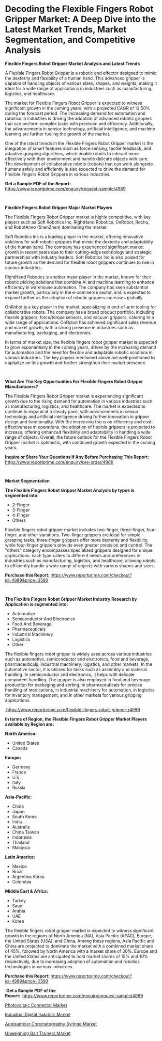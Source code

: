 <p><h1>Decoding the Flexible Fingers Robot Gripper Market: A Deep Dive into the Latest Market Trends, Market Segmentation, and Competitive Analysis</h1></p><p><strong>Flexible Fingers Robot Gripper Market Analysis and Latest Trends</strong></p>
<p><p>A Flexible Fingers Robot Gripper is a robotic end effector designed to mimic the dexterity and flexibility of a human hand. This advanced gripper is capable of handling objects of various sizes, shapes, and weights, making it ideal for a wide range of applications in industries such as manufacturing, logistics, and healthcare.</p><p>The market for Flexible Fingers Robot Gripper is expected to witness significant growth in the coming years, with a projected CAGR of 12.50% during the forecast period. The increasing demand for automation and robotics in industries is driving the adoption of advanced robotic grippers that can perform complex tasks with precision and efficiency. Additionally, the advancements in sensor technology, artificial intelligence, and machine learning are further fueling the growth of the market.</p><p>One of the latest trends in the Flexible Fingers Robot Gripper market is the integration of smart features such as force sensing, tactile feedback, and adaptive grasping algorithms, which enable robots to interact more effectively with their environment and handle delicate objects with care. The development of collaborative robots (cobots) that can work alongside humans safely and efficiently is also expected to drive the demand for Flexible Fingers Robot Grippers in various industries.</p></p>
<p><strong>Get a Sample PDF of the Report:&nbsp;</strong> <a href="https://www.reportprime.com/enquiry/request-sample/4989">https://www.reportprime.com/enquiry/request-sample/4989</a></p>
<p>&nbsp;</p>
<p><strong>Flexible Fingers Robot Gripper Major Market Players</strong></p>
<p><p>The Flexible Fingers Robot Gripper market is highly competitive, with key players such as Soft Robotics Inc, RightHand Robotics, OnRobot, Rochu, and RobotAnno (ShenZhen) dominating the market. </p><p>Soft Robotics Inc is a leading player in the market, offering innovative solutions for soft robotic grippers that mimic the dexterity and adaptability of the human hand. The company has experienced significant market growth in recent years due to their cutting-edge technology and strategic partnerships with industry leaders. Soft Robotics Inc is also poised for future growth as the demand for flexible robot grippers continues to rise in various industries.</p><p>RightHand Robotics is another major player in the market, known for their robotic picking solutions that combine AI and machine learning to enhance efficiency in warehouse automation. The company has seen substantial market growth, particularly in the e-commerce sector, and is expected to expand further as the adoption of robotic grippers increases globally.</p><p>OnRobot is a key player in the market, specializing in end-of-arm tooling for collaborative robots. The company has a broad product portfolio, including flexible grippers, force/torque sensors, and vacuum grippers, catering to a wide range of applications. OnRobot has achieved significant sales revenue and market growth, with a strong presence in industries such as manufacturing, packaging, and electronics.</p><p>In terms of market size, the flexible fingers robot gripper market is expected to grow exponentially in the coming years, driven by the increasing demand for automation and the need for flexible and adaptable robotic solutions in various industries. The key players mentioned above are well-positioned to capitalize on this growth and further strengthen their market presence.</p></p>
<p>&nbsp;</p>
<p><strong>What Are The Key Opportunities For Flexible Fingers Robot Gripper Manufacturers?</strong></p>
<p><p>The Flexible Fingers Robot Gripper market is experiencing significant growth due to the rising demand for automation in various industries such as manufacturing, logistics, and healthcare. The market is expected to continue to expand at a steady pace, with advancements in sensor technology and artificial intelligence driving further innovation in gripper design and functionality. With the increasing focus on efficiency and cost-effectiveness in operations, the adoption of flexible grippers is projected to increase, offering enhanced flexibility and adaptability in handling a wide range of objects. Overall, the future outlook for the Flexible Fingers Robot Gripper market is optimistic, with continued growth expected in the coming years.</p></p>
<p><strong>Inquire or Share Your Questions If Any Before Purchasing This Report:</strong> <a href="https://www.reportprime.com/enquiry/pre-order/4989">https://www.reportprime.com/enquiry/pre-order/4989</a></p>
<p>&nbsp;</p>
<p><strong>Market Segmentation</strong></p>
<p><strong>The Flexible Fingers Robot Gripper Market Analysis by types is segmented into:</strong></p>
<p><ul><li>2-Finger</li><li>3-Finger</li><li>4-Finger</li><li>Others</li></ul></p>
<p><p>Flexible fingers robot gripper market includes two-finger, three-finger, four-finger, and other variations. Two-finger grippers are ideal for simple grasping tasks, three-finger grippers offer more dexterity and flexibility, while four-finger grippers provide even greater precision and control. The "others" category encompasses specialized grippers designed for unique applications. Each type caters to different needs and preferences in industries such as manufacturing, logistics, and healthcare, allowing robots to efficiently handle a wide range of objects with various shapes and sizes.</p></p>
<p><strong>Purchase this Report:&nbsp;</strong><a href="https://www.reportprime.com/checkout?id=4989&price=3590">https://www.reportprime.com/checkout?id=4989&price=3590</a></p>
<p>&nbsp;</p>
<p><strong>The Flexible Fingers Robot Gripper Market Industry Research by Application is segmented into:</strong></p>
<p><ul><li>Automotive</li><li>Semiconductor And Electronics</li><li>Food And Beverage</li><li>Pharmaceuticals</li><li>Industrial Machinery</li><li>Logistics</li><li>Other</li></ul></p>
<p><p>The flexible fingers robot gripper is widely used across various industries such as automotive, semiconductor and electronics, food and beverage, pharmaceuticals, industrial machinery, logistics, and other markets. In the automotive sector, it is utilized for tasks such as assembly and material handling. In semiconductor and electronics, it helps with delicate component handling. The gripper is also employed in food and beverage production for packaging and sorting, in pharmaceuticals for precise handling of medications, in industrial machinery for automation, in logistics for inventory management, and in other markets for various gripping applications.</p></p>
<p><a href="https://www.reportprime.com/flexible-fingers-robot-gripper-r4989">&nbsp;https://www.reportprime.com/flexible-fingers-robot-gripper-r4989</a></p>
<p><strong>In terms of Region, the Flexible Fingers Robot Gripper Market Players available by Region are:</strong></p>
<p>
    <p> <strong> North America: </strong>
        <ul>
            <li>United States</li>
            <li>Canada</li>
        </ul>
        </p> 
    <p> <strong> Europe: </strong>
        <ul>
            <li>Germany</li>
            <li>France</li>
            <li>U.K.</li>
            <li>Italy</li>
            <li>Russia</li>
        </ul>
        </p> 
    <p> <strong> Asia-Pacific: </strong>
        <ul>
            <li>China</li>
            <li>Japan</li>
            <li>South Korea</li>
            <li>India</li>
            <li>Australia</li>
            <li>China Taiwan</li>
            <li>Indonesia</li>
            <li>Thailand</li>
            <li>Malaysia</li>
        </ul>
        </p> 
    <p> <strong> Latin America: </strong>
        <ul>
            <li>Mexico</li>
            <li>Brazil</li>
            <li>Argentina Korea</li>
            <li>Colombia</li>
        </ul>
        </p> 
    <p> <strong> Middle East & Africa: </strong>
        <ul>
            <li>Turkey</li>
            <li>Saudi</li>
            <li>Arabia</li>
            <li>UAE</li>
            <li>Korea</li>
        </ul>
    </p>
    </p>
<p><p>The flexible fingers robot gripper market is expected to witness significant growth in the regions of North America (NA), Asia Pacific (APAC), Europe, the United States (USA), and China. Among these regions, Asia Pacific and China are projected to dominate the market with a combined market share of 45%, followed by North America with a market share of 30%. Europe and the United States are anticipated to hold market shares of 15% and 10% respectively, due to increasing adoption of automation and robotics technologies in various industries.</p></p>
<p><strong>Purchase this Report: </strong><a href="https://www.reportprime.com/checkout?id=4989&price=3590">https://www.reportprime.com/checkout?id=4989&price=3590</a></p>
<p>&nbsp;<strong>Get a Sample PDF of the Report:&nbsp;&nbsp;</strong><a href="https://www.reportprime.com/enquiry/request-sample/4989">https://www.reportprime.com/enquiry/request-sample/4989</a></p>
<p><strong></strong></p>
<p><p><a href="https://github.com/alexcrou8/Market-Research-Report-List-1/blob/main/photovoltaic-connector-market.md">Photovoltaic Connector Market</a></p><p><a href="https://github.com/thereveren80/Market-Research-Report-List-1/blob/main/industrial-digital-isolators-market.md">Industrial Digital Isolators Market</a></p><p><a href="https://issuu.com/reportprime-2/docs/autosampler-chromatography-syringe-market-size-203">Autosampler Chromatography Syringe Market</a></p><p><a href="https://issuu.com/reportprime-2/docs/unweighing-gait-trainers-market-size-2030.pptx">Unweighing Gait Trainers Market</a></p></p>
